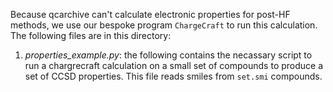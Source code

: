 Because qcarchive can't calculate electronic properties for post-HF methods, we use our bespoke program
`ChargeCraft` to run this calculation. The following files are in this directory:

1. *properties_example.py*: the following contains the necassary script to run a chargrecraft calculation
on a small set of compounds to produce a set of CCSD properties. This file reads smiles from `set.smi` compounds. 